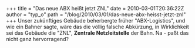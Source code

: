 +++
title = "Das neue ABX heißt jetzt ZNL"
date = 2010-03-01T20:36:22Z
author = "typ_o"
path = "/blog/2010/03/01/das-neue-abx-heisst-jetzt-znl"
+++
Unser zukünftiges Gebäude beherbergte früher "ABX-Logistics", und wie
ein Bahner sagte, wäre das die völlig falsche Abkürzung, in Wirklichkeit
sei das Gebäude die "ZNL", **Zentrale Netzleitstelle** der Bahn. Na -
paßt das nicht ganz hervorragend?
